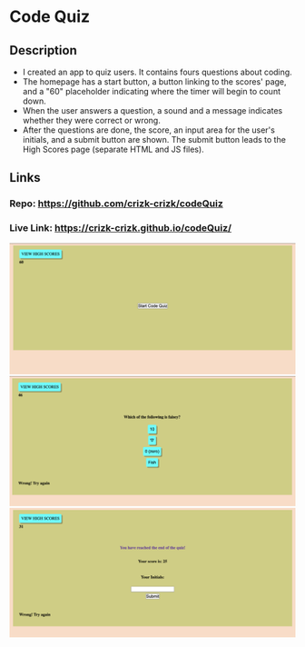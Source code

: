 # Code Quiz 

## Description

* I created an app to quiz users. It contains fours questions about coding.
* The homepage has a start button, a button linking to the scores' page, and a "60" placeholder indicating where the timer will begin to count down. 
* When the user answers a question, a sound and a message indicates whether they were correct or wrong.
* After the questions are done, the score, an input area for the user's initials, and a submit button are shown. The submit button leads to the High Scores page (separate HTML and JS files). 


## Links 

### Repo: https://github.com/crizk-crizk/codeQuiz

### Live Link: https://crizk-crizk.github.io/codeQuiz/


![startpage](./Screenshots/start_page.png)
![question](./Screenshots/question_page.png)
![end](./Screenshots/endquiz_page.png)
